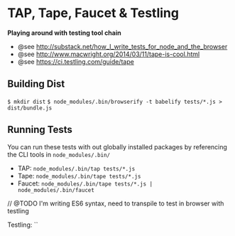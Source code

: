 # TAP, Tape, Faucet & Testling

__Playing around with testing tool chain__

- @see http://substack.net/how_I_write_tests_for_node_and_the_browser
- @see http://www.macwright.org/2014/03/11/tape-is-cool.html
- @see https://ci.testling.com/guide/tape

## Building Dist

`$ mkdir dist`
`$ node_modules/.bin/browserify -t babelify tests/*.js > dist/bundle.js`

## Running Tests

You can run these tests with out globally installed packages by referencing the CLI tools in `node_modules/.bin/`

- TAP: `node_modules/.bin/tap tests/*.js`
- Tape: `node_modules/.bin/tape tests/*.js`
- Faucet: `node_modules/.bin/tape tests/*.js | node_modules/.bin/faucet`

// @TODO I'm writing ES6 syntax, need to transpile to test in browser with testling

Testling: ``